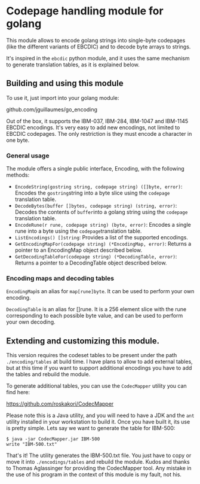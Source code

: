 # Codepage handling module for golang

This module allows to encode golang strings into single-byte codepages (like the different variants of EBCDIC) and to decode byte arrays to strings.

It's inspired in the `ebcdic` python module, and it uses the same mechanism to generate translation tables, as it is explained below.

## Building and using this module

To use it, just import into your golang module:

github.com/jguillaumes/go_encoding

Out of the box, it supports the IBM-037, IBM-284, IBM-1047 and IBM-1145 EBCDIC encodings. It's very easy to add new encodings, not limited to EBCDIC codepages. The only restriction is they must encode a character in one byte.

### General usage

The module offers a single public interface, Encoding, with the following methods:

- `EncodeString(gostring string, codepage string) ([]byte, error)`: Encodes the `gostring`string into a byte slice using the `codepage` translation table.
- `DecodeBytes(buffer []bytes, codepage string) (string, error)`: Decodes the contents of `buffer`into a golang string using the `codepage` translation table.
- `EncodeRune(r rune, codepage string) (byte, error)`: Encodes a single rune into a byte using the `codepage`translation table.
- `ListEncodings() []string`: Provides a list of the supported encodings.
- `GetEncodingMapFor(codepage string) (*EncodingMap, error)`: Returns a pointer to an EncodingMap object described below.
- `GetDecodingTableFor(codepage string) (*DecodingTable, error)`: Returns a pointer to a DecodingTable object described below.

### Encoding maps and decoding tables

`EncodingMap`is an alias for `map[rune]byte`. It can be used to perform your own encoding.

`DecodingTable` is an alias for []rune. It is a 256 element slice with the rune corresponding to each possible byte value, and can be used to perform your own decoding.

## Extending and customizing this module.

This version requires the codeset tables to be present under the path `./encoding/tables` at build time. I have plans to allow to add external tables, but at this time if you want to support additional encodings you have to add the tables and rebuild the module. 

To generate additional tables, you can use the `CodecMapper` utility you can find here:

 https://github.com/roskakori/CodecMapper

 Please note this is a Java utility, and you will need to have a JDK and the `ant` utility installed in your workstation to build it. Once you have built it, its use is pretty simple. Lets say we want to generate the table for IBM-500:

 ```
 $ java -jar CodecMapper.jar IBM-500
write "IBM-500.txt"
 ```

That's it! The utility generates the IBM-500.txt file. You just have to copy or move it into `./encodings/tables` and rebuild the module.
Kudos and thanks to Thomas Aglassinger for providing the CodecMapper tool. Any mistake in the use of his program in the context of this module is my fault, not his.



